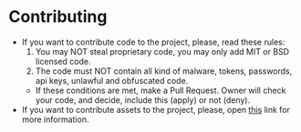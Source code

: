 # Contributing

- If you want to contribute code to the project, please, read these rules:
  1. You may NOT steal proprietary code, you may only add MIT or BSD licensed code.
  2. The code must NOT contain all kind of malware, tokens, passwords, api keys, unlawful and obfuscated code.
  - If these conditions are met, make a Pull Request. Owner will check your code, and decide, include this (apply) or not (deny).
- If you want to contribute assets to the project, please, open [this](https://github.com/Yni-Viar/scp-assets) link for more information.
